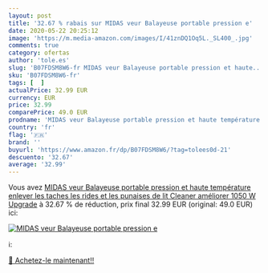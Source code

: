 ```yaml
---
layout: post
title: '32.67 % rabais sur MIDAS veur Balayeuse portable pression e'
date: 2020-05-22 20:25:12
image: 'https://m.media-amazon.com/images/I/41znDQ1Oq5L._SL400_.jpg'
comments: true
category: ofertas
author: 'tole.es'
slug: 'B07FDSM8W6-fr MIDAS veur Balayeuse portable pression et haute...'
sku: 'B07FDSM8W6-fr'
tags: [  ]
actualPrice: 32.99 EUR
currency: EUR
price: 32.99
comparePrice: 49.0 EUR
prodname: 'MIDAS veur Balayeuse portable pression et haute température  enlever les taches  les rides et les punaises de lit  Cleaner  améliorer   1050 W  Upgrade'
country: 'fr'
flag: '🇫🇷'
brand: ''
buyurl: 'https://www.amazon.fr/dp/B07FDSM8W6/?tag=tolees0d-21'
descuento: '32.67'
average: '32.99'
---
```


Vous avez [MIDAS veur Balayeuse portable pression et haute température  enlever les taches  les rides et les punaises de lit  Cleaner  améliorer   1050 W  Upgrade](https://www.amazon.fr/dp/B07FDSM8W6/?tag=tolees0d-21)  à  32.67 % de réduction, prix final  32.99 EUR (original: 49.0 EUR) ici:

[![MIDAS veur Balayeuse portable pression e](https://m.media-amazon.com/images/I/41znDQ1Oq5L._SL400_.jpg)](https://www.amazon.fr/dp/B07FDSM8W6/?tag=tolees0d-21)

ℹ️:


[🛒 Achetez-le maintenant!!](https://www.amazon.fr/dp/B07FDSM8W6/?tag=tolees0d-21)
